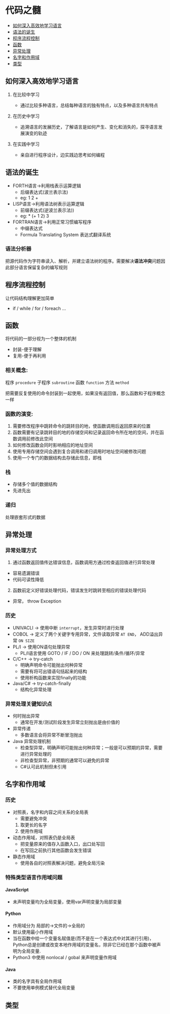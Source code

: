 # 代码之髓

- [如何深入高效地学习语言](##如何深入高效地学习语言)
- [语法的诞生](##语法的诞生)
- [程序流程控制](##程序流程控制)
- [函数](##函数)
- [异常处理](##异常处理)
- [名字和作用域](##名字和作用域)
- [类型](##类型)

## 如何深入高效地学习语言

1. 在比较中学习
    - 通过比较多种语言，总结每种语言的独有特点，以及多种语言共有特点

2. 在历史中学习
    - 追溯语言的发展历史，了解语言是如何产生、变化和消失的，探寻语言发展演变的轨迹

3. 在实践中学习
    - 亲自进行程序设计，边实践边思考如何编程

## 语法的诞生
* FORTH语言->利用栈表示运算逻辑
    - 后缀表达式(波兰表示法)
    - eg: 1 2 +
* LISP语言->利用语法树表示运算逻辑
    - 前缀表达式(逆波兰表示法))
    - eg: * (+ 1 2) 3
* FORTRAN语言->利用正常习惯编写程序
    - 中缀表达式
    - Formula Translating System 表达式翻译系统

### 语法分析器
把源代码作为字符串读入、解析，并建立语法树的程序。需要解决**语法冲突**问题因此部分语言保留复杂的编写规则

## 程序流程控制
让代码结构理解更加简单
- if / while / for / foreach ...

## 函数

将代码的一部分视为一个整体的机制
- 封装-便于理解
- 复用-便于再利用

### 相关概念:

程序 `procedure` 子程序 `subroutine` 函数 `function` 方法 `method`

把需要反复使用的命令封装到一起使用，如果没有返回值，那么函数和子程序概念一样

### 函数的演变:
1. 需要修改程序中跳转命令的跳转目的地，使函数调用后返回原来的位置
2. 函数需要有记录跳转目的地的存储空间和记录返回命令所在地的空间，并在函数调用前修改此空间
3. 如何修改函数会同时影响相应的地址空间
4. 使用专用存储空间会遇到复合调用和递归调用时地址空间被修改问题
5. 使用一个专门的数据结构去存储此信息，即栈

### 栈
- 存储多个值的数据结构
- 先进先出

### 递归
处理嵌套形式的数据

## 异常处理
### 异常处理方式
1. 通过函数返回值传达错误信息，函数调用方通过检查返回值进行异常处理
- 容易遗漏错误
- 代码可读性降低
2. 函数前定义好错误处理代码，错误发生时跳转至相应的错误处理代码
- 异常， throw Exception

### 历史
- UNIVACLI -> 使用中断 `interrupt`，发生异常时进行处理
- COBOL -> 定义了两个关键字专用异常，文件读取异常 `AT END`， ADD溢出异常 `ON SIZE`
- PL/I -> 使用ON语句处理异常
    - PL/I语言使用 GOTO / IF / DO / ON 来处理跳转/条件/循环/异常
- C/C++ -> try-catch
    - 明确声明命令可能抛出何种异常
    - 需要有将可出错语句括起来的结构
    - 使用析构函数来实现finally的功能
- Java/C# -> try-catch-finally
    - 结构化异常处理

### 异常处理关键知识点
- 何时抛出异常
    - 通常在开发/测试阶段发生异常立刻抛出是由价值的
- 异常传递
    - 多数语言会将异常不断冒泡抛出
- Java 异常处理机制
    - 检查型异常，明确声明可能抛出何种异常；一般是可以预期的异常，需要进行异常处理的
    - 非检查型异常，非预期的通常可以避免的异常
    - C#认可此机制但未引用

## 名字和作用域
### 历史
- 对照表，名字和内容之间关系的全局表
    - 需要避免冲突
    1. 取更长的名字
    2. 使用作用域
- 动态作用域，对照表仍是全局表
    - 把变量原来的值存入函数入口，出口处写回
    - 在写回之前执行其他函数会发生错误
- 静态作用域
    - 使用各自的对照表解决问题，避免全局污染

### 特殊类型语言作用域问题 
#### JavaScript
- 未声明变量均为全局变量，使用var声明变量为局部变量

#### Python
- 作用域分为 局部的->文件的->全局的
- 默认使用最小作用域
- 当在函数中给一个变量名赋值是(而不是在一个表达式中对其进行引用)，Python总是创建或改变本地作用域的变量名，除非它已经在那个函数中被声明为全局变量.
- Python3 中使用 nonlocal / gobal 来声明变量作用域

#### Java
- 类的名字具有全局作用域
- 不要使用单例模式替代全局变量

## 类型









